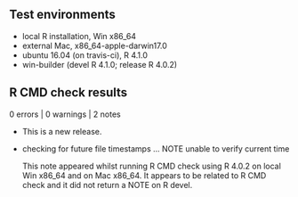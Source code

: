 ## Test environments
* local R installation, Win x86_64
* external Mac, x86_64-apple-darwin17.0 
* ubuntu 16.04 (on travis-ci), R 4.1.0
* win-builder (devel R 4.1.0; release R 4.0.2)

## R CMD check results

0 errors | 0 warnings | 2 notes

* This is a new release.

* checking for future file timestamps ... NOTE
  unable to verify current time

  This note appeared whilst running R CMD check using R 4.0.2 on local Win x86_64 and on Mac x86_64. It appears to be related to R CMD check and it did not return a NOTE on R devel.
